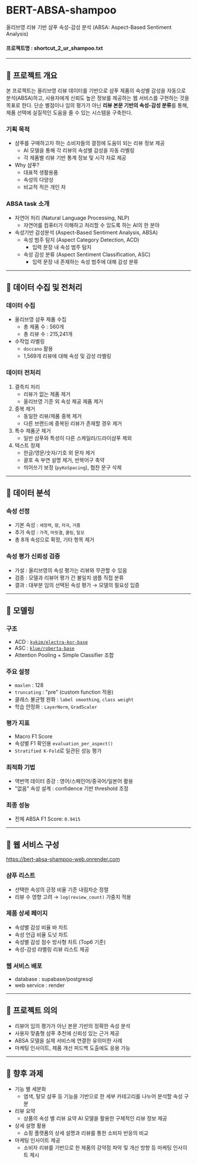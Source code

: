 # BERT-ABSA-shampoo 
올리브영 리뷰 기반 샴푸 속성-감성 분석 (ABSA: Aspect-Based Sentiment Analysis)

#### 프로젝트명 : shortcut_2_ur_shampoo.txt

---

## 📌 프로젝트 개요  
본 프로젝트는 올리브영 리뷰 데이터를 기반으로 샴푸 제품의 속성별 감성을 자동으로 분석(ABSA)하고, 사용자에게 신뢰도 높은 정보를 제공하는 웹 서비스를 구현하는 것을 목표로 한다. 
단순 별점이나 임의 평가가 아닌 **리뷰 본문 기반의 속성-감성 분류**를 통해, 제품 선택에 실질적인 도움을 줄 수 있는 시스템을 구축한다. 

### 기획 목적 
- 샴푸를 구매하고자 하는 소비자들의 결정에 도움이 되는 리뷰 정보 제공
  - AI 모델을 통해 각 리뷰의 속성별 감성을 자동 라벨링
  - 각 제품별 리뷰 기반 통계 정보 및 시각 자료 제공
- Why 샴푸?
  - 대표적 생활용품
  - 속성의 다양성
  - 비교적 적은 개인 차
 
### ABSA task 소개 
- 자연어 처리 (Natural Language Processing, NLP)
  - 자연어를 컴퓨터가 이해하고 처리할 수 있도록 하는 AI의 한 분야
- 속성기반 감성분석 (Aspect-Based Sentiment Analysis, ABSA)
  - 속성 범주 탐지 (Aspect Category Detection, ACD)
    - 입력 문장 내 속성 범주 탐지
  - 속성 감성 분류 (Aspect Sentiment Classification, ASC)
    - 입력 문장 내 존재하는 속성 범주에 대해 감성 분류 

---

## 📌 데이터 수집 및 전처리

### 데이터 수집  
- 올리브영 샴푸 제품 수집  
  - 총 제품 수 : 560개  
  - 총 리뷰 수 : 215,241개  
- 수작업 라벨링  
  - `doccano` 활용  
  - 1,569개 리뷰에 대해 속성 및 감성 라벨링

### 데이터 전처리
1. 결측치 처리
   - 리뷰가 없는 제품 제거  
   - 올리브영 기준 외 속성 제공 제품 제거  
2. 중복 제거
   - 동일한 리뷰/제품 중복 제거  
   - 다른 브랜드에 중복된 리뷰가 존재할 경우 제거  
3. 특수 제품군 제거
   - 일반 샴푸와 특성이 다른 스케일러/드라이샴푸 제외  
4. 텍스트 정제
   - 한글/영문/숫자/기호 외 문자 제거  
   - 괄호 속 부연 설명 제거, 반복어구 축약  
   - 띄어쓰기 보정 (`pyKoSpacing`), 협찬 문구 삭제  

---

## 📌 데이터 분석

### 속성 선정
- 기본 속성 : `세정력`, `향`, `자극`, `거품`  
- 추가 속성 : `가격`, `머릿결`, `쿨링`, `탈모`  
- 총 8개 속성으로 확정, 기타 항목 제거

### 속성 평가 신뢰성 검증
- 가설 : 올리브영의 속성 평가는 리뷰와 무관할 수 있음  
- 검증 : 모델과 리뷰어 평가 간 불일치 샘플 직접 분류  
- 결과 : 대부분 임의 선택된 속성 평가 → 모델의 필요성 입증

---

## 📌 모델링

### 구조
- ACD : [`kykim/electra-kor-base`](https://huggingface.co/kykim/electra-kor-base)  
- ASC : [`klue/roberta-base`](https://huggingface.co/klue/roberta-base)  
- Attention Pooling + Simple Classifier 조합

### 주요 설정
- `maxlen` : 128  
- `truncating` : "pre" (custom function 적용)  
- 클래스 불균형 완화 : `label smoothing`, `class weight`  
- 학습 안정화 : `LayerNorm`, `GradScaler`  

### 평가 지표
- Macro F1 Score
- 속성별 F1 확인용 `evaluation_per_aspect()`  
- `Stratified K-Fold`로 일관된 성능 평가

### 최적화 기법
- 역번역 데이터 증강 : 영어/스페인어/중국어/일본어 활용  
- "없음" 속성 설계 : confidence 기반 threshold 조정

### 최종 성능  
- 전체 ABSA F1 Score: `0.9415`

---

## 📌 웹 서비스 구성
https://bert-absa-shampoo-web.onrender.com

### 샴푸 리스트
- 선택한 속성의 긍정 비율 기준 내림차순 정렬
- 리뷰 수 영향 고려 → `log(review_count)` 가중치 적용

### 제품 상세 페이지
- 속성별 감성 비율 바 차트
- 속성 언급 비율 도넛 차트
- 속성별 감성 점수 방사형 차트 (Top6 기준)
- 속성-감성 라벨링 리뷰 리스트 제공

### 웹 서비스 배포 
- database : supabase/postgresql
- web service : render 

---

## 📌 프로젝트 의의
- 리뷰어 임의 평가가 아닌 본문 기반의 정확한 속성 분석
- 사용자 맞춤형 샴푸 추천에 신뢰성 있는 근거 제공
- ABSA 모델을 실제 서비스에 연결한 유의미한 사례
- 마케팅 인사이트, 제품 개선 피드백 도출에도 응용 가능

---

## 📌 향후 과제
- 기능 별 세분화
  - 염색, 탈모 샴푸 등 기능을 기반으로 한 세부 카테고리를 나누어 분석할 속성 구분
- 리뷰 요약
  - 상품의 속성 별 리뷰 요약 AI 모델을 활용한 구체적인 리뷰 정보 제공
- 상세 설명 활용
  - 쇼핑 플랫폼의 상세 설명과 리뷰를 통한 소비자 반응의 비교
- 마케팅 인사이트 제공
  - 소비자 리뷰를 기반으로 한 제품의 강약점 파악 및 개선 방향 등 마케팅 인사이트 제시 
